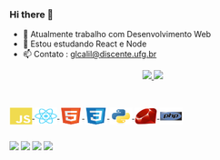 ### Hi there 👋

- 🔭 Atualmente trabalho com Desenvolvimento Web
- 🌱 Estou estudando React e Node
- 📫 Contato : glcalil@discente.ufg.br

<div align="center">
  <a href="https://github.com/glcalil-ufg">
  <img height="180em" src="https://github-readme-stats.vercel.app/api?username=glcalil-ufg&show_icons=true&theme=dark&include_all_commits=true&count_private=true"/>
  <img height="180em" src="https://github-readme-stats.vercel.app/api/top-langs/?username=glcalil-ufg&layout=compact&langs_count=7&theme=dark"/>
</div>
  
  ##
  <div style="display: inline_block"><br>
  <img align="center" alt="glcalil-ufg-Js" height="30" width="40" src="https://raw.githubusercontent.com/devicons/devicon/master/icons/javascript/javascript-plain.svg">
  <img align="center" alt="glcalil-ufg-React" height="30" width="40" src="https://raw.githubusercontent.com/devicons/devicon/master/icons/react/react-original.svg">
  <img align="center" alt="glcalil-ufg-HTML" height="30" width="40" src="https://raw.githubusercontent.com/devicons/devicon/master/icons/html5/html5-original.svg">
  <img align="center" alt="glcalil-ufg-CSS" height="30" width="40" src="https://raw.githubusercontent.com/devicons/devicon/master/icons/css3/css3-original.svg">
  <img align="center" alt="glcalil-ufg-Python" height="30" width="40" src="https://raw.githubusercontent.com/devicons/devicon/master/icons/python/python-original.svg">
  <img align="center" alt="glcalil-ufg-Ruby" height="30" width="40" src="https://raw.githubusercontent.com/devicons/devicon/master/icons/ruby/ruby-original.svg">
  <img align="center" alt="glcalil-ufg-PHP" height="30" width="40" src="https://github.com/devicons/devicon/blob/master/icons/php/php-original.svg">
  <!--<img align="center" alt="glcalil-ufg-Csharp" height="30" width="40" src="https://raw.githubusercontent.com/devicons/devicon/master/icons/csharp/csharp-original.svg">-->
</div>
  
  ##
  
  <div> 
  <a href="https://www.youtube.com/channel/UCfsM2GgJYZHTyicQ68gERIA" target="_blank"><img src="https://img.shields.io/badge/YouTube-FF0000?style=for-the-badge&logo=youtube&logoColor=white" target="_blank"></a>
 	<a href="https://www.twitch.tv/glcalil" target="_blank"><img src="https://img.shields.io/badge/Twitch-9146FF?style=for-the-badge&logo=twitch&logoColor=white" target="_blank"></a>
 <!--<a href="https://discord.gg/GLCalil#1168" target="_blank"><img src="https://img.shields.io/badge/Discord-7289DA?style=for-the-badge&logo=discord&logoColor=white" target="_blank"></a> -->
  <a href = "mailto:glcalil@discente.ufg.br"><img src="https://img.shields.io/badge/-Gmail-%23333?style=for-the-badge&logo=gmail&logoColor=white" target="_blank"></a>
  <a href="https://www.linkedin.com/in/gabriel-lira-calil-61000a176/" target="_blank"><img src="https://img.shields.io/badge/-LinkedIn-%230077B5?style=for-the-badge&logo=linkedin&logoColor=white" target="_blank"></a> 
  
